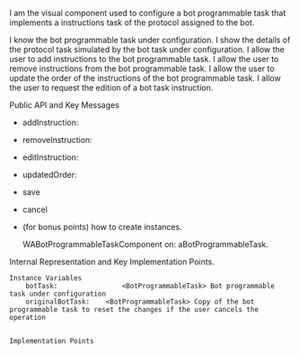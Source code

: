 I am the visual component used to configure a bot programmable task that implements a instructions task of the protocol assigned to the bot.

I know the bot programmable task under configuration.
I show the details of the protocol task simulated by the bot task under configuration.
I allow the user to add instructions to the bot programmable task.
I allow the user to remove instructions from the bot programmable task.
I allow the user to update the order of the instructions of the bot programmable task.
I allow the user to request the edition of a bot task instruction.

Public API and Key Messages

- addInstruction:
- removeInstruction:
- editInstruction:
- updatedOrder:
- save
- cancel
- (for bonus points) how to create instances.

   WABotProgrammableTaskComponent on: aBotProgrammableTask.
 
Internal Representation and Key Implementation Points.

	Instance Variables
		botTask:				<BotProgrammableTask> Bot programmable task under configuration				
		originalBotTask:	<BotProgrammableTask> Copy of the bot programmable task to reset the changes if the user cancels the operation
 

	Implementation Points